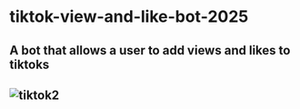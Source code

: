 # tiktok-view-and-like-bot-2025
A bot that allows a user to add views and likes to tiktoks
-------------------------
![tiktok2](https://github.com/user-attachments/assets/144db914-d6d9-4009-8510-c78111eadc89)
-------------------------
